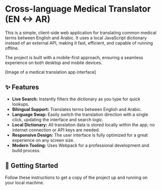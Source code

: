 # Cross-language Medical Translator (EN <-> AR)

This is a simple, client-side web application for translating common medical terms between English and Arabic. It uses a local JavaScript dictionary instead of an external API, making it fast, efficient, and capable of running offline.

The project is built with a mobile-first approach, ensuring a seamless experience on both desktop and mobile devices.

[Image of a medical translation app interface]

## ✨ Features

- **Live Search:** Instantly filters the dictionary as you type for quick lookups.
- **Bilingual Support:** Translates terms between English and Arabic.
- **Language Swap:** Easily switch the translation direction with a single click, updating the interface and search logic.
- **Local Dictionary:** All translation data is stored locally within the app; no internet connection or API keys are needed.
- **Responsive Design:** The user interface is fully optimized for a great experience on any screen size.
- **Modern Tooling:** Uses Webpack for a professional development and build process.

## 🚀 Getting Started

Follow these instructions to get a copy of the project up and running on your local machine.

###
